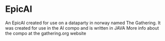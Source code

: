 EpicAI
======

An EpicAI created for use on a dataparty in norway named The Gathering.
It was created for use in the AI compo and is written in JAVA
More info about the compo at the gathering.org website
